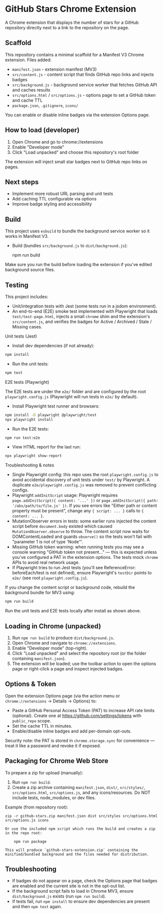 # GitHub Stars Chrome Extension
A Chrome extension that displays the number of stars for a GitHub repository directly next to a link to the repository on the page.

## Scaffold

This repository contains a minimal scaffold for a Manifest V3 Chrome extension. Files added:

- `manifest.json` - extension manifest (MV3)
- `src/content.js` - content script that finds GitHub repo links and injects badges
- `src/background.js` - background service worker that fetches GitHub API and caches results
- `src/options.html` / `src/options.js` - options page to set a GitHub token and cache TTL
- `package.json`, `.gitignore`, `icons/`

You can enable or disable inline badges via the extension Options page.

## How to load (developer)

1. Open Chrome and go to chrome://extensions
2. Enable "Developer mode"
3. Click "Load unpacked" and choose this repository's root folder

The extension will inject small star badges next to GitHub repo links on pages.

## Next steps

- Implement more robust URL parsing and unit tests
- Add caching TTL configurable via options
- Improve badge styling and accessibility

## Build

This project uses `esbuild` to bundle the background service worker so it works in Manifest V3.

- Build (bundles `src/background.js` to `dist/background.js`):

	npm run build

Make sure you run the build before loading the extension if you've edited background source files.

## Testing

This project includes:
- Unit/integration tests with Jest (some tests run in a jsdom environment).
- An end-to-end (E2E) smoke test implemented with Playwright that loads `test/test-page.html`, injects a small `chrome` shim and the extension's `src/content.js`, and verifies the badges for Active / Archived / Stale / Missing cases.

Unit tests (Jest)

- Install dev dependencies (if not already):

```bash
npm install
```

- Run the unit tests:

```bash
npm test
```

E2E tests (Playwright)

The E2E tests are under the `e2e/` folder and are configured by the root `playwright.config.js` (Playwright will run tests in `e2e/` by default).

- Install Playwright test runner and browsers:

```bash
npm install -D playwright @playwright/test
npx playwright install
```

- Run the E2E tests:

```bash
npm run test:e2e
```

- View HTML report for the last run:

```bash
npx playwright show-report
```

Troubleshooting & notes

- Single Playwright config: this repo uses the root `playwright.config.js` to avoid accidental discovery of unit tests under `test/` by Playwright. A duplicate `e2e/playwright.config.js` was removed to prevent conflicting configs.
- Playwright `addInitScript` usage: Playwright requires `page.addInitScript({ content: '...' })` or `page.addInitScript({ path: '/abs/path/to/file.js' })`. If you see errors like "Either path or content property must be present", change any `{ script: ... }` calls to `{ content: ... }`.
- MutationObserver errors in tests: some earlier runs injected the content script before `document.body` existed which caused `MutationObserver.observe` to throw. The content script now waits for DOMContentLoaded and guards `observe()` so the tests won't fail with "parameter 1 is not of type 'Node'".
- Missing GitHub token warning: when running tests you may see a console warning "GitHub token not present..." — this is expected unless you've configured a PAT in the extension options. The tests mock `chrome` APIs to avoid real network usage.
- If Playwright tries to run Jest tests (you'll see ReferenceError: beforeEach/test is not defined), ensure Playwright's `testDir` points to `e2e/` (see root `playwright.config.js`).

If you change the content script or background code, rebuild the background bundle for MV3 using:

```bash
npm run build
```

Run the unit tests and E2E tests locally after install as shown above.

## Loading in Chrome (unpacked)

1. Run `npm run build` to produce `dist/background.js`.
2. Open Chrome and navigate to `chrome://extensions`.
3. Enable "Developer mode" (top-right).
4. Click "Load unpacked" and select the repository root (or the folder containing `manifest.json`).
5. The extension will be loaded; use the toolbar action to open the options page or right-click a page and inspect injected badges.

## Options & Token

Open the extension Options page (via the action menu or `chrome://extensions` -> Details -> Options) to:
- Paste a GitHub Personal Access Token (PAT) to increase API rate limits (optional). Create one at https://github.com/settings/tokens with `public_repo` scope.
- Set the cache TTL in minutes.
- Enable/disable inline badges and add per-domain opt-outs.

Security note: the PAT is stored in `chrome.storage.sync` for convenience — treat it like a password and revoke it if exposed.

## Packaging for Chrome Web Store

To prepare a zip for upload (manually):

1. Run `npm run build`.
2. Create a zip archive containing `manifest.json`, `dist/`, `src/styles/`, `src/options.html`, `src/options.js`, and any icons/resources. Do NOT include tests, node_modules, or dev files.

Example (from repository root):

	zip -r github-stars.zip manifest.json dist src/styles src/options.html src/options.js icons

	Or use the included npm script which runs the build and creates a zip in the repo root:

		npm run package

	This will produce `github-stars-extension.zip` containing the minified/bundled background and the files needed for distribution.

## Troubleshooting

- If badges do not appear on a page, check the Options page that badges are enabled and the current site is not in the opt-out list.
- If the background script fails to load in Chrome MV3, ensure `dist/background.js` exists (run `npm run build`).
- If tests fail, run `npm install` to ensure dev dependencies are present and then `npm test` again.


